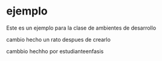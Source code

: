 ejemplo
=======

Este es un ejemplo para la clase de ambientes de desarrollo

cambio hecho un rato despues de crearlo

cambbio hechho por estudianteenfasis